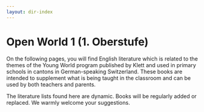 ```yaml
---
layout: dir-index
---
```


# Open World 1 (1. Oberstufe)
On the following pages, you will find English literature which is related to the themes of the Young World program published by Klett and used in primary schools in cantons in German-speaking Switzerland.  These books are intended to supplement what is being taught in the classroom and can be used by both teachers and parents. 

The literature lists found here are dynamic.  Books will be regularly added or replaced.  We warmly welcome your suggestions.  





<!--stackedit_data:
eyJoaXN0b3J5IjpbMTc1MDQxODQwOCwxMTQ2MDUxNjY1LDE3NT
A0MTg0MDgsMTM3MDY1OTM2NywtNDgxNzY3NDE4LC01Mzk2OTA0
MzddfQ==
-->